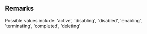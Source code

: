 ## Remarks  
 Possible values include: 'active', 'disabling', 'disabled',             'enabling', 'terminating', 'completed', 'deleting'